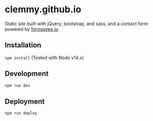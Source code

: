 # clemmy.github.io

Static site built with jQuery, bootstrap, and sass, and a contact form powered by [formspree.io](http://formspree.io/).

## Installation

`npm install` (Tested with Node v14.x)

## Development

```bash
npm run dev
```

## Deployment

```bash
npm run deploy
```
